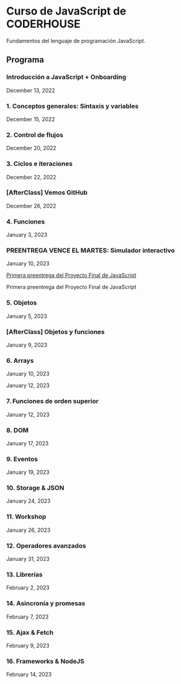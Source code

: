 # Curso de JavaScript de CODERHOUSE

Fundamentos del lenguaje de programación JavaScript.

## ****Programa****

### **Introducción a JavaScript + Onboarding**

December 13, 2022  

### **1. Conceptos generales: Sintaxis y variables**

December 15, 2022  

### **2. Control de flujos**

December 20, 2022  

### **3. Ciclos e iteraciones**

December 22, 2022  

### [**AfterClass] Vemos GitHub**

December 26, 2022  

### **4. Funciones**

January 3, 2023  

### PREENTREGA **VENCE EL MARTES: Simulador interactivo**

January 10, 2023  

[Primera preentrega del Proyecto Final de JavaScript](https://camo.githubusercontent.com/4944ec286adc2d1c39fb202899f7a508adffe0b8a1c43f80c6ef3dbf0494f6a7/68747470733a2f2f7265732e636c6f7564696e6172792e636f6d2f6d6172636f6d6f6e74616c62616e6f2f696d6167652f75706c6f61642f76313637333332383531312f766964656f5f746f5f6d61726b646f776e2f696d616765732f796f75747562652d2d377439614168736b4651672d63303562353861633665623463343730303833316232623330373063643430332e6a7067)

Primera preentrega del Proyecto Final de JavaScript

### **5. Objetos**

January 5, 2023  

### **[AfterClass] Objetos y funciones**

January 9, 2023  

### **6. Arrays**

January 10, 2023  

January 12, 2023  

### **7. Funciones de orden superior**

January 12, 2023  

### **8. DOM**

January 17, 2023  

### **9. Eventos**

January 19, 2023  

### **10. Storage & JSON**

January 24, 2023  

### **11. Workshop**

January 26, 2023  

### **12. Operadores avanzados**

January 31, 2023  

### **13. Librerías**

February 2, 2023  

### **14. Asincronía y promesas**

February 7, 2023  

### **15. Ajax & Fetch**

February 9, 2023  

### **16. Frameworks & NodeJS**

February 14, 2023
